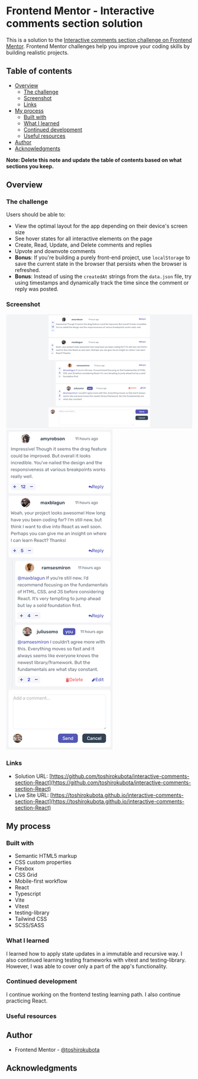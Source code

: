 # Frontend Mentor - Interactive comments section solution

This is a solution to the [Interactive comments section challenge on Frontend Mentor](https://www.frontendmentor.io/challenges/interactive-comments-section-iG1RugEG9). Frontend Mentor challenges help you improve your coding skills by building realistic projects. 

## Table of contents

- [Overview](#overview)
  - [The challenge](#the-challenge)
  - [Screenshot](#screenshot)
  - [Links](#links)
- [My process](#my-process)
  - [Built with](#built-with)
  - [What I learned](#what-i-learned)
  - [Continued development](#continued-development)
  - [Useful resources](#useful-resources)
- [Author](#author)
- [Acknowledgments](#acknowledgments)

**Note: Delete this note and update the table of contents based on what sections you keep.**

## Overview

### The challenge

Users should be able to:

- View the optimal layout for the app depending on their device's screen size
- See hover states for all interactive elements on the page
- Create, Read, Update, and Delete comments and replies
- Upvote and downvote comments
- **Bonus**: If you're building a purely front-end project, use `localStorage` to save the current state in the browser that persists when the browser is refreshed.
- **Bonus**: Instead of using the `createdAt` strings from the `data.json` file, try using timestamps and dynamically track the time since the comment or reply was posted.

### Screenshot

![Screenshot - Desktop version](./screenshot-Desktop.png)
![Screenshot - Mobile version](./screenshot-Mobile.png)

### Links

- Solution URL: [https://github.com/toshirokubota/interactive-comments-section-React](https://github.com/toshirokubota/interactive-comments-section-React)
- Live Site URL: [https://toshirokubota.github.io/interactive-comments-section-React](https://toshirokubota.github.io/interactive-comments-section-React)

## My process

### Built with

- Semantic HTML5 markup
- CSS custom properties
- Flexbox
- CSS Grid
- Mobile-first workflow
- React
- Typescript
- Vite
- Vitest
- testing-library
- Tailwind CSS
- SCSS/SASS

### What I learned

I learned how to apply state updates in a immutable and recursive way. 
I also continued learning testing frameworks with vitest and testing-library. However, I was able to cover only a part of the app's functionality.

### Continued development

I continue working on the frontend testing learning path.
I also continue practicing React.

### Useful resources

## Author

- Frontend Mentor - [@toshirokubota](https://www.frontendmentor.io/profile/toshirokubota)

## Acknowledgments

